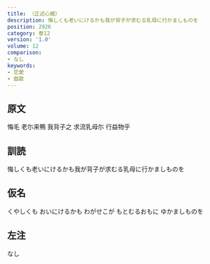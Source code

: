 ```yaml
---
title: （正述心緒）
description: 悔しくも老いにけるかも我が背子が求むる乳母に行かましものを
position: 2926
category: 巻12
version: '1.0'
volume: 12
comparison:
- なし
keywords:
- 恋愛
- 戯歌
---
```


## 原文

悔毛 老尓来鴨 我背子之 求流乳母尓 行益物乎

## 訓読

悔しくも老いにけるかも我が背子が求むる乳母に行かましものを

## 仮名

くやしくも おいにけるかも わがせこが もとむるおもに ゆかましものを

## 左注

なし

